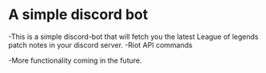 # A simple discord bot

-This is a simple discord-bot that will fetch you the latest League of legends patch notes in your discord server.
-Riot API commands

-More functionality coming in the future.
